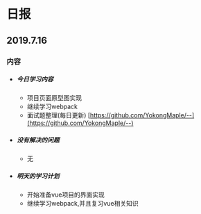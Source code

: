 # 日报

##  2019.7.16

### 内容

- ##### 今日学习内容

  - 项目页面原型图实现
  - 继续学习webpack
  - 面试题整理(每日更新)  [https://github.com/YokongMaple/--](https://github.com/YokongMaple/--)

- ##### 没有解决的问题

  - 无

- ##### 明天的学习计划

  - 开始准备vue项目的界面实现
  - 继续学习webpack,并且复习vue相关知识
